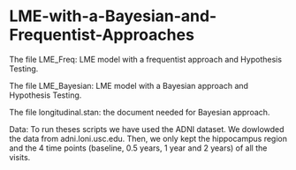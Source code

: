# LME-with-a-Bayesian-and-Frequentist-Approaches

The file LME_Freq: LME model with a frequentist approach and Hypothesis Testing.

The file LME_Bayesian: LME model with a Bayesian approach and Hypothesis Testing.

The file longitudinal.stan: the document needed for Bayesian approach.

Data: To run theses scripts we have used the ADNI dataset. We dowlowded the data from adni.loni.usc.edu. Then, we only kept the hippocampus region and the 4 time points (baseline, 0.5 years, 1 year and 2 years) of all the visits.
